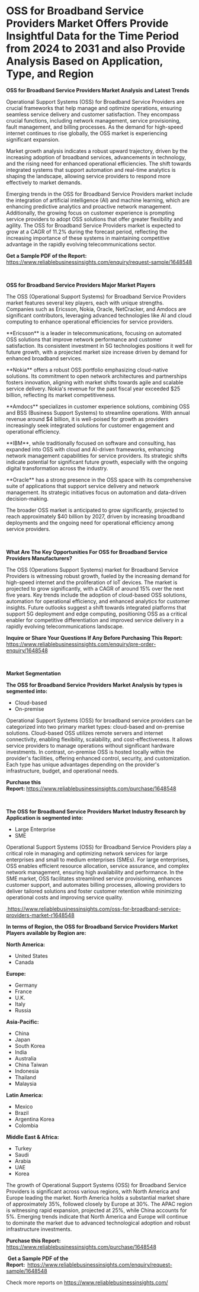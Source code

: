 <p><h1>OSS for Broadband Service Providers Market Offers Provide Insightful Data for the Time Period from 2024 to 2031 and also Provide Analysis Based on Application, Type, and Region</h1></p><p><strong>OSS for Broadband Service Providers Market Analysis and Latest Trends</strong></p>
<p><p>Operational Support Systems (OSS) for Broadband Service Providers are crucial frameworks that help manage and optimize operations, ensuring seamless service delivery and customer satisfaction. They encompass crucial functions, including network management, service provisioning, fault management, and billing processes. As the demand for high-speed internet continues to rise globally, the OSS market is experiencing significant expansion.</p><p>Market growth analysis indicates a robust upward trajectory, driven by the increasing adoption of broadband services, advancements in technology, and the rising need for enhanced operational efficiencies. The shift towards integrated systems that support automation and real-time analytics is shaping the landscape, allowing service providers to respond more effectively to market demands.</p><p>Emerging trends in the OSS for Broadband Service Providers market include the integration of artificial intelligence (AI) and machine learning, which are enhancing predictive analytics and proactive network management. Additionally, the growing focus on customer experience is prompting service providers to adopt OSS solutions that offer greater flexibility and agility. The OSS for Broadband Service Providers market is expected to grow at a CAGR of 11.2% during the forecast period, reflecting the increasing importance of these systems in maintaining competitive advantage in the rapidly evolving telecommunications sector.</p></p>
<p><strong>Get a Sample PDF of the Report:&nbsp;</strong> <a href="https://www.reliablebusinessinsights.com/enquiry/request-sample/1648548?utm_campaign=1138&utm_medium=2&utm_source=Github&utm_content=ia&utm_term=29122024&utm_id=oss-for-broadband-service-providers">https://www.reliablebusinessinsights.com/enquiry/request-sample/1648548</a></p>
<p>&nbsp;</p>
<p><strong>OSS for Broadband Service Providers Major Market Players</strong></p>
<p><p>The OSS (Operational Support Systems) for Broadband Service Providers market features several key players, each with unique strengths. Companies such as Ericsson, Nokia, Oracle, NetCracker, and Amdocs are significant contributors, leveraging advanced technologies like AI and cloud computing to enhance operational efficiencies for service providers. </p><p>**Ericsson** is a leader in telecommunications, focusing on automated OSS solutions that improve network performance and customer satisfaction. Its consistent investment in 5G technologies positions it well for future growth, with a projected market size increase driven by demand for enhanced broadband services. </p><p>**Nokia** offers a robust OSS portfolio emphasizing cloud-native solutions. Its commitment to open network architectures and partnerships fosters innovation, aligning with market shifts towards agile and scalable service delivery. Nokia's revenue for the past fiscal year exceeded $25 billion, reflecting its market competitiveness.</p><p>**Amdocs** specializes in customer experience solutions, combining OSS and BSS (Business Support Systems) to streamline operations. With annual revenue around $4 billion, it is well-poised for growth as providers increasingly seek integrated solutions for customer engagement and operational efficiency.</p><p>**IBM**, while traditionally focused on software and consulting, has expanded into OSS with cloud and AI-driven frameworks, enhancing network management capabilities for service providers. Its strategic shifts indicate potential for significant future growth, especially with the ongoing digital transformation across the industry.</p><p>**Oracle** has a strong presence in the OSS space with its comprehensive suite of applications that support service delivery and network management. Its strategic initiatives focus on automation and data-driven decision-making.</p><p>The broader OSS market is anticipated to grow significantly, projected to reach approximately $40 billion by 2027, driven by increasing broadband deployments and the ongoing need for operational efficiency among service providers.</p></p>
<p>&nbsp;</p>
<p><strong>What Are The Key Opportunities For OSS for Broadband Service Providers Manufacturers?</strong></p>
<p><p>The OSS (Operations Support Systems) market for Broadband Service Providers is witnessing robust growth, fueled by the increasing demand for high-speed internet and the proliferation of IoT devices. The market is projected to grow significantly, with a CAGR of around 15% over the next five years. Key trends include the adoption of cloud-based OSS solutions, automation for operational efficiency, and enhanced analytics for customer insights. Future outlooks suggest a shift towards integrated platforms that support 5G deployment and edge computing, positioning OSS as a critical enabler for competitive differentiation and improved service delivery in a rapidly evolving telecommunications landscape.</p></p>
<p><strong>Inquire or Share Your Questions If Any Before Purchasing This Report:</strong> <a href="https://www.reliablebusinessinsights.com/enquiry/pre-order-enquiry/1648548?utm_campaign=1138&utm_medium=2&utm_source=Github&utm_content=ia&utm_term=29122024&utm_id=oss-for-broadband-service-providers">https://www.reliablebusinessinsights.com/enquiry/pre-order-enquiry/1648548</a></p>
<p>&nbsp;</p>
<p><strong>Market Segmentation</strong></p>
<p><strong>The OSS for Broadband Service Providers Market Analysis by types is segmented into:</strong></p>
<p><ul><li>Cloud-based</li><li>On-premise</li></ul></p>
<p><p>Operational Support Systems (OSS) for broadband service providers can be categorized into two primary market types: cloud-based and on-premise solutions. Cloud-based OSS utilizes remote servers and internet connectivity, enabling flexibility, scalability, and cost-effectiveness. It allows service providers to manage operations without significant hardware investments. In contrast, on-premise OSS is hosted locally within the provider's facilities, offering enhanced control, security, and customization. Each type has unique advantages depending on the provider's infrastructure, budget, and operational needs.</p></p>
<p><strong>Purchase this Report:&nbsp;</strong><a href="https://www.reliablebusinessinsights.com/purchase/1648548?utm_campaign=1138&utm_medium=2&utm_source=Github&utm_content=ia&utm_term=29122024&utm_id=oss-for-broadband-service-providers">https://www.reliablebusinessinsights.com/purchase/1648548</a></p>
<p>&nbsp;</p>
<p><strong>The OSS for Broadband Service Providers Market Industry Research by Application is segmented into:</strong></p>
<p><ul><li>Large Enterprise</li><li>SME</li></ul></p>
<p><p>Operational Support Systems (OSS) for Broadband Service Providers play a critical role in managing and optimizing network services for large enterprises and small to medium enterprises (SMEs). For large enterprises, OSS enables efficient resource allocation, service assurance, and complex network management, ensuring high availability and performance. In the SME market, OSS facilitates streamlined service provisioning, enhances customer support, and automates billing processes, allowing providers to deliver tailored solutions and foster customer retention while minimizing operational costs and improving service quality.</p></p>
<p><a href="https://www.reliablebusinessinsights.com/oss-for-broadband-service-providers-market-r1648548?utm_campaign=1138&utm_medium=2&utm_source=Github&utm_content=ia&utm_term=29122024&utm_id=oss-for-broadband-service-providers">&nbsp;https://www.reliablebusinessinsights.com/oss-for-broadband-service-providers-market-r1648548</a></p>
<p><strong>In terms of Region, the OSS for Broadband Service Providers Market Players available by Region are:</strong></p>
<p>
    <p> <strong> North America: </strong>
        <ul>
            <li>United States</li>
            <li>Canada</li>
        </ul>
        </p> 
    <p> <strong> Europe: </strong>
        <ul>
            <li>Germany</li>
            <li>France</li>
            <li>U.K.</li>
            <li>Italy</li>
            <li>Russia</li>
        </ul>
        </p> 
    <p> <strong> Asia-Pacific: </strong>
        <ul>
            <li>China</li>
            <li>Japan</li>
            <li>South Korea</li>
            <li>India</li>
            <li>Australia</li>
            <li>China Taiwan</li>
            <li>Indonesia</li>
            <li>Thailand</li>
            <li>Malaysia</li>
        </ul>
        </p> 
    <p> <strong> Latin America: </strong>
        <ul>
            <li>Mexico</li>
            <li>Brazil</li>
            <li>Argentina Korea</li>
            <li>Colombia</li>
        </ul>
        </p> 
    <p> <strong> Middle East & Africa: </strong>
        <ul>
            <li>Turkey</li>
            <li>Saudi</li>
            <li>Arabia</li>
            <li>UAE</li>
            <li>Korea</li>
        </ul>
    </p>
    </p>
<p><p>The growth of Operational Support Systems (OSS) for Broadband Service Providers is significant across various regions, with North America and Europe leading the market. North America holds a substantial market share of approximately 35%, followed closely by Europe at 30%. The APAC region is witnessing rapid expansion, projected at 25%, while China accounts for 5%. Emerging trends indicate that North America and Europe will continue to dominate the market due to advanced technological adoption and robust infrastructure investments.</p></p>
<p><strong>Purchase this Report: </strong><a href="https://www.reliablebusinessinsights.com/purchase/1648548?utm_campaign=1138&utm_medium=2&utm_source=Github&utm_content=ia&utm_term=29122024&utm_id=oss-for-broadband-service-providers">https://www.reliablebusinessinsights.com/purchase/1648548</a></p>
<p>&nbsp;<strong>Get a Sample PDF of the Report:&nbsp;&nbsp;</strong><a href="https://www.reliablebusinessinsights.com/enquiry/request-sample/1648548?utm_campaign=1138&utm_medium=2&utm_source=Github&utm_content=ia&utm_term=29122024&utm_id=oss-for-broadband-service-providers">https://www.reliablebusinessinsights.com/enquiry/request-sample/1648548</a></p>
<p><strong></strong></p>
<p>Check more reports on <a href="https://www.reliablebusinessinsights.com/?utm_campaign=1138&utm_medium=2&utm_source=Github&utm_content=ia&utm_term=29122024&utm_id=oss-for-broadband-service-providers">https://www.reliablebusinessinsights.com/</a></p>